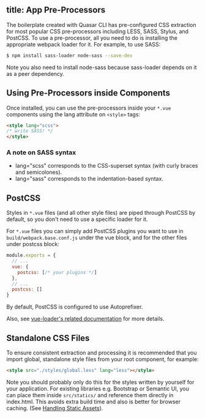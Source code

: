 title: App Pre-Processors
---
The boilerplate created with Quasar CLI has pre-configured CSS extraction for most popular CSS pre-processors including LESS, SASS, Stylus, and PostCSS. To use a pre-processor, all you need to do is installing the appropriate webpack loader for it. For example, to use SASS:

``` bash
$ npm install sass-loader node-sass --save-dev
```
Note you also need to install node-sass because sass-loader depends on it as a peer dependency.

## Using Pre-Processors inside Components

Once installed, you can use the pre-processors inside your `*.vue` components using the lang attribute on `<style>` tags:

``` html
<style lang="scss">
/* write SASS! */
</style>
```

### A note on SASS syntax

* lang="scss" corresponds to the CSS-superset syntax (with curly braces and semicolones).
* lang="sass" corresponds to the indentation-based syntax.

## PostCSS

Styles in `*.vue` files (and all other style files) are piped through PostCSS by default, so you don't need to use a specific loader for it.

For `*.vue` files you can simply add PostCSS plugins you want to use in `build/webpack.base.conf.js` under the vue block, and for the other files under postcss block:

``` js
module.exports = {
  // ...
  vue: {
    postcss: [/* your plugins */]
  },
  // ...
  postcss: []
}
```

By default, PostCSS is configured to use Autoprefixer.

Also, see [vue-loader's related documentation](http://vue-loader.vuejs.org/en/features/postcss.html) for more details.

## Standalone CSS Files

To ensure consistent extraction and processing it is recommended that you import global, standalone style files from your root component, for example:

``` html
<style src="./styles/global.less" lang="less"></style>
```

Note you should probably only do this for the styles written by yourself for your application. For existing libraries e.g. Bootstrap or Semantic UI, you can place them inside `src/statics/` and reference them directly in index.html. This avoids extra build time and also is better for browser caching. (See [Handling Static Assets](/guide/app-handling-static-assets.html)).
